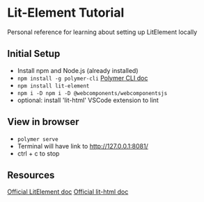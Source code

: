 # Lit-Element Tutorial
Personal reference for learning about setting up LitElement locally

## Initial Setup
- Install npm and Node.js (already installed)
- `npm install -g polymer-cli` [Polymer CLI doc](https://polymer-library.polymer-project.org/3.0/docs/tools/polymer-cli)
- `npm install lit-element` 
- `npm i -D npm i -D @webcomponents/webcomponentsjs`
- optional: install 'lit-html' VSCode extension to lint

## View in browser
- `polymer serve`
- Terminal will have link to http://127.0.0.1:8081/
- ctrl + c to stop

## Resources
[Official LitElement doc](https://lit-element.polymer-project.org/guide)
[Official lit-html doc](https://lit-html.polymer-project.org/)





